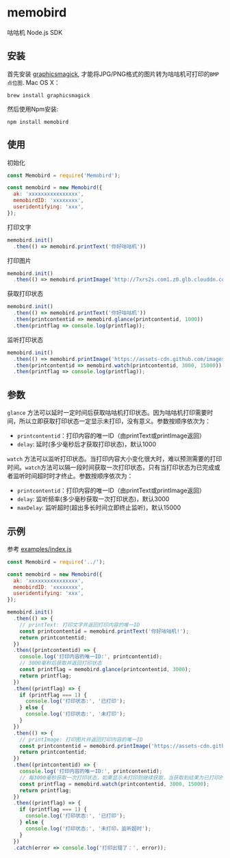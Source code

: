 # memobird
咕咕机 Node.js SDK

## 安装

首先安装  [graphicsmagick](http://www.graphicsmagick.org), 才能将JPG/PNG格式的图片转为咕咕机可打印的`BMP点位图`. Mac OS X：

    brew install graphicsmagick

然后使用Npm安装:

    npm install memobird


## 使用

初始化

```javascript
const Memobird = require('Memobird');

const memobird = new Memobird({
  ak: 'xxxxxxxxxxxxxxxx',
  memobirdID: 'xxxxxxxx',
  useridentifying: 'xxx',
});
```

打印文字

```javascript
memobird.init()
  .then(() => memobird.printText('你好咕咕机'))
```

打印图片

```javascript
memobird.init()
  .then(() => memobird.printImage('http://7xrs2s.com1.z0.glb.clouddn.com/5388545BF2D3F99643AFE22BE8C87B8A.jpg'))
```

获取打印状态

```javascript
memobird.init()
  .then(() => memobird.printText('你好咕咕机'))
  .then(printcontentid => memobird.glance(printcontentid, 1000))
  .then(printflag => console.log(printflag));
```

监听打印状态

```javascript
memobird.init()
  .then(() => memobird.printImage('https://assets-cdn.github.com/images/modules/logos_page/GitHub-Mark.png'))
  .then(printcontentid => memobird.watch(printcontentid, 3000, 15000))
  .then(printflag => console.log(printflag));
```

## 参数

`glance`  方法可以延时一定时间后获取咕咕机打印状态。因为咕咕机打印需要时间，所以立即获取打印状态一定显示未打印，没有意义。参数按顺序依次为：

- `printcontentid`：打印内容的唯一ID（由printText或printImage返回）
- `delay`: 延时(多少毫秒后才获取打印状态)，默认1000

`watch` 方法可以监听打印状态。当打印内容大小变化很大时，难以预测需要的打印时间。`watch`方法可以隔一段时间获取一次打印状态，只有当打印状态为已完成或者监听时间超时时才终止。参数按顺序依次为：

- `printcontentid`：打印内容的唯一ID（由printText或printImage返回）
- `delay`: 监听频率(多少毫秒获取一次打印状态)，默认3000
- `maxDelay`: 监听超时(超出多长时间立即终止监听)，默认15000

## 示例

参考  [examples/index.js]('https://github.com/sherluok/memobird/blob/master/examples/index.js')

```javascript
const Memobird = require('../');

const memobird = new Memobird({
  ak: 'xxxxxxxxxxxxxxxx',
  memobirdID: 'xxxxxxxx',
  useridentifying: 'xxx',
});

memobird.init()
  .then(() => {
    // printText: 打印文字并返回打印内容的唯一ID
    const printcontentid = memobird.printText('你好咕咕机!');
    return printcontentid;
  })
  .then((printcontentid) => {
    console.log('打印内容的唯一ID:', printcontentid);
    // 3000毫秒后获取并返回打印状态
    const printflag = memobird.glance(printcontentid, 3000);
    return printflag;
  })
  .then((printflag) => {
    if (printflag === 1) {
      console.log('打印状态:', '已打印');
    } else {
      console.log('打印状态:', '未打印');
    }
  })
  .then(() => {
    // printImage: 打印图片并返回打印内容的唯一ID
    const printcontentid = memobird.printImage('https://assets-cdn.github.com/images/modules/logos_page/GitHub-Mark.png');
    return printcontentid;
  })
  .then((printcontentid) => {
    console.log('打印内容的唯一ID:', printcontentid);
    // 每3000毫秒获取一次打印状态，如果显示未打印则继续获取，当获取到结果为已打印的状态或总用时超出15000毫秒，则终止并返回打印状态
    const printflag = memobird.watch(printcontentid, 3000, 15000);
    return printflag;
  })
  .then((printflag) => {
    if (printflag === 1) {
      console.log('打印状态:', '已打印');
    } else {
      console.log('打印状态:', '未打印，监听超时');
    }
  })
  .catch(error => console.log('打印出错了：', error));
```
